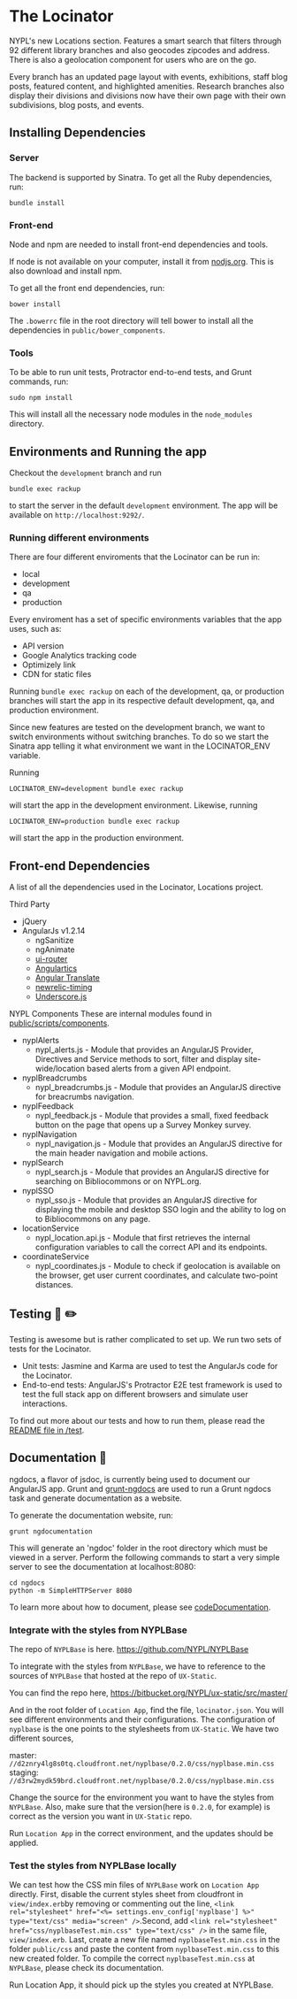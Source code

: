 # The Locinator

NYPL's new Locations section.
Features a smart search that filters through 92 different library branches and also geocodes zipcodes and address. There is also a geolocation component for users who are on the go.

Every branch has an updated page layout with events, exhibitions, staff blog posts, featured content, and highlighted amenities. Research branches also display their divisions and divisions now have their own page with their own subdivisions, blog posts, and events.

## Installing Dependencies

### Server
The backend is supported by Sinatra. To get all the Ruby dependencies, run:

    bundle install

### Front-end
Node and npm are needed to install front-end dependencies and tools.

If node is not available on your computer, install it from [nodjs.org](http://nodejs.org/). This is also download and install npm.

To get all the front end dependencies, run:

    bower install

The `.bowerrc` file in the root directory will tell bower to install all the dependencies in `public/bower_components`.

### Tools
To be able to run unit tests, Protractor end-to-end tests, and Grunt commands, run:

    sudo npm install

This will install all the necessary node modules in the `node_modules` directory.

## Environments and Running the app
Checkout the `development` branch and run

    bundle exec rackup

to start the server in the default `development` environment. The app will be available on `http://localhost:9292/`.

### Running different environments
There are four different enviroments that the Locinator can be run in:
* local
* development
* qa
* production

Every enviroment has a set of specific environments variables that the app uses, such as:
* API version
* Google Analytics tracking code
* Optimizely link
* CDN for static files

Running `bundle exec rackup` on each of the development, qa, or production branches will start the app in its respective default development, qa, and production environment.

Since new features are tested on the development branch, we want to switch environments without switching branches. To do so we start the Sinatra app telling it what environment we want in the LOCINATOR_ENV variable.

Running

    LOCINATOR_ENV=development bundle exec rackup

will start the app in the development environment. Likewise, running

    LOCINATOR_ENV=production bundle exec rackup

will start the app in the production environment.

## Front-end Dependencies
A list of all the dependencies used in the Locinator, Locations project.

Third Party
* jQuery
* AngularJs v1.2.14
  * ngSanitize
  * ngAnimate
  * [ui-router](https://github.com/angular-ui/ui-router)
  * [Angulartics](http://luisfarzati.github.io/angulartics/)
  * [Angular Translate](http://angular-translate.github.io/)
  * [newrelic-timing](https://github.com/uken/newrelic-timing)
  * [Underscore.js](http://underscorejs.org/)

NYPL Components
These are internal modules found in [public/scripts/components](public/scripts/components).
* nyplAlerts
  * nypl_alerts.js - Module that provides an AngularJS Provider, Directives and Service methods to sort, filter and display site-wide/location based alerts from a given API endpoint.
* nyplBreadcrumbs
  * nypl_breadcrumbs.js - Module that provides an AngularJS directive for breacrumbs navigation.
* nyplFeedback
  * nypl_feedback.js - Module that provides a small, fixed feedback button on the page that opens up a Survey Monkey survey.
* nyplNavigation
  * nypl_navigation.js - Module that provides an AngularJS directive for the main header navigation and mobile actions.
* nyplSearch
  * nypl_search.js - Module that provides an AngularJS directive for searching on Bibliocommons or on NYPL.org.
* nyplSSO
  * nypl_sso.js - Module that provides an AngularJS directive for displaying the mobile and desktop SSO login and the ability to log on to Bibliocommons on any page.
* locationService
  * nypl_location.api.js - Module that first retrieves the internal configuration variables to call the correct API and its endpoints.
* coordinateService
  * nypl_coordinates.js - Module to check if geolocation is available on the browser, get user current coordinates, and calculate two-point distances.

## Testing :triangular_ruler: :pencil2:
Testing is awesome but is rather complicated to set up. We run two sets of tests for the Locinator.
* Unit tests: Jasmine and Karma are used to test the AngularJs code for the Locinator.
* End-to-end tests: AngularJS's Protractor E2E test framework is used to test the full stack app on different browsers and simulate user interactions.

To find out more about our tests and how to run them, please read the [README file in /test](test).

## Documentation :notebook:
ngdocs, a flavor of jsdoc, is currently being used to document our AngularJS app. Grunt and [grunt-ngdocs](https://www.npmjs.org/package/grunt-ngdocs) are used to run a Grunt ngdocs task and generate documentation as a website.

To generate the documentation website, run:

    grunt ngdocumentation

This will generate an 'ngdoc' folder in the root directory which must be viewed in a server. Perform the following commands to start a very simple server to see the documentation at localhost:8080:

    cd ngdocs
    python -m SimpleHTTPServer 8080

To learn more about how to document, please see [codeDocumentation](codeDocumentation.md).

### Integrate with the styles from NYPLBase

The repo of `NYPLBase` is here.
https://github.com/NYPL/NYPLBase

To integrate with the styles from `NYPLBase`, we have to reference to the sources of `NYPLBase` that hosted at the repo of `UX-Static`.

You can find the repo here,
https://bitbucket.org/NYPL/ux-static/src/master/

And in the root folder of `Location App`, find the file, `locinator.json`. You will see different environments and their configurations. The configuration of `nyplbase` is the one points to the stylesheets from `UX-Static`. We have two different sources,

master: `//d2znry4lg8s0tq.cloudfront.net/nyplbase/0.2.0/css/nyplbase.min.css`
staging: `//d3rw2mydk59brd.cloudfront.net/nyplbase/0.2.0/css/nyplbase.min.css`

Change the source for the environment you want to have the styles from `NYPLBase`. Also, make sure that the version(here is `0.2.0`, for example) is correct as the version you want in `UX-Static` repo.

Run `Location App` in the correct environment, and the updates should be applied.

### Test the styles from NYPLBase locally

We can test how the CSS min files of `NYPLBase` work on `Location App` directly. First, disable the current styles sheet from cloudfront in `view/index.erb`by removing or commenting out the line, `<link rel="stylesheet" href="<%= settings.env_config['nyplbase'] %>" type="text/css" media="screen" />`.Second, add `<link rel="stylesheet" href="css/nyplbaseTest.min.css" type="text/css" />` in the same file, `view/index.erb`. Last, create a new file named `nyplbaseTest.min.css` in the folder `public/css` and paste the content from `nyplbaseTest.min.css` to this new created folder. To compile the correct `nyplbaseTest.min.css` at `NYPLBase`, please check its documentation.

Run Location App, it should pick up the styles you created at NYPLBase.
